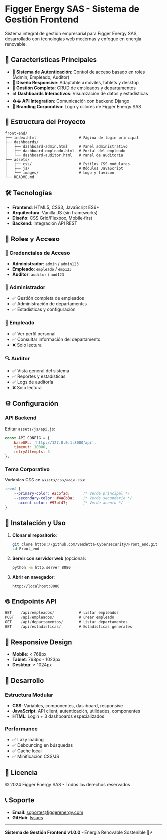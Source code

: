 # Figger Energy SAS - Sistema de Gestión Frontend

Sistema integral de gestión empresarial para Figger Energy SAS, desarrollado con tecnologías web modernas y enfoque en energía renovable.

## 🚀 Características Principales

- **🔐 Sistema de Autenticación**: Control de acceso basado en roles (Admin, Empleado, Auditor)
- **📱 Diseño Responsive**: Adaptable a móviles, tablets y desktop  
- **🎯 Gestión Completa**: CRUD de empleados y departamentos
- **📊 Dashboards Interactivos**: Visualización de datos y estadísticas
- **�� API Integration**: Comunicación con backend Django
- **🎨 Branding Corporativo**: Logo y colores de Figger Energy SAS

## 📁 Estructura del Proyecto

```
front-end/
├── index.html                   # Página de login principal
├── dashboards/
│   ├── dashboard-admin.html     # Panel administrativo
│   ├── dashboard-empleado.html  # Portal del empleado
│   └── dashboard-auditor.html   # Panel de auditoría
├── assets/
│   ├── css/                     # Estilos CSS modulares
│   ├── js/                      # Módulos JavaScript
│   └── images/                  # Logo y favicon
└── README.md
```

## 🛠️ Tecnologías

- **Frontend**: HTML5, CSS3, JavaScript ES6+
- **Arquitectura**: Vanilla JS (sin frameworks)
- **Diseño**: CSS Grid/Flexbox, Mobile-first
- **Backend**: Integración API REST

## 🎯 Roles y Acceso

### 🔑 Credenciales de Acceso
- **Administrador**: `admin` / `admin123`
- **Empleado**: `empleado` / `emp123`  
- **Auditor**: `auditor` / `aud123`

### 👑 Administrador
- ✅ Gestión completa de empleados
- ✅ Administración de departamentos
- ✅ Estadísticas y configuración

### 👤 Empleado
- ✅ Ver perfil personal
- ✅ Consultar información del departamento
- ❌ Solo lectura

### 🔍 Auditor
- ✅ Vista general del sistema
- ✅ Reportes y estadísticas
- ✅ Logs de auditoría
- ❌ Solo lectura

## ⚙️ Configuración

### API Backend
Editar `assets/js/api.js`:
```javascript
const API_CONFIG = {
    baseURL: 'http://127.0.0.1:8000/api',
    timeout: 10000,
    retryAttempts: 3
};
```

### Tema Corporativo
Variables CSS en `assets/css/main.css`:
```css
:root {
    --primary-color: #2c5f2d;      /* Verde principal */
    --secondary-color: #4a8b3a;    /* Verde secundario */
    --accent-color: #97bf47;       /* Verde acento */
}
```

## 🚀 Instalación y Uso

1. **Clonar el repositorio**:
   ```bash
   git clone https://github.com/Vendetta-Cybersecurity/Front_end.git
   cd Front_end
   ```

2. **Servir con servidor web** (opcional):
   ```bash
   python -m http.server 8080
   ```

3. **Abrir en navegador**:
   ```
   http://localhost:8080
   ```

## 🌐 Endpoints API

```javascript
GET    /api/empleados/           # Listar empleados
POST   /api/empleados/           # Crear empleado
GET    /api/departamentos/       # Listar departamentos
GET    /api/estadisticas/        # Estadísticas generales
```

## 📱 Responsive Design

- **Mobile**: < 768px
- **Tablet**: 768px - 1023px  
- **Desktop**: ≥ 1024px

## 🔧 Desarrollo

### Estructura Modular
- **CSS**: Variables, componentes, dashboard, responsive
- **JavaScript**: API client, autenticación, utilidades, componentes
- **HTML**: Login + 3 dashboards especializados

### Performance
- ✅ Lazy loading
- ✅ Debouncing en búsquedas
- ✅ Cache local
- ✅ Minificación CSS/JS

## 📄 Licencia

© 2024 Figger Energy SAS - Todos los derechos reservados

## 📞 Soporte

- **Email**: soporte@figgerenergy.com
- **GitHub**: [Issues](https://github.com/Vendetta-Cybersecurity/Front_end/issues)

---

**Sistema de Gestión Frontend v1.0.0** - Energía Renovable Sostenible 🌱⚡